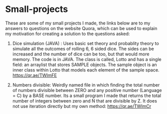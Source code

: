 # Small-projects
These are some of my small projects I made, the links below are to my answers to questions on the website Quora, which can be used to explain my motivation for creating a solution to the questions asked:

1. Dice simulation (JAVA) : Uses basic set theory and probablity theory to simulate all the outcomes of rolling 6, 6 sided dice.
The sides can be increased and the number of dice can be too, but that would more memory. The code is in JAVA. The class is called, Lotto and has a single field: an arraylist that stores SAMPLE objects. The sample object is an inner class within Lotto that models each element of the sample space. 
https://qr.ae/TWImFE


2. Numbers divisible: Weirdly named file in which finding the total number of numbers divisible between ZERO and any positive number (Language = C) by a BASE number. Its a small program I made that returns the total number of integers between zero and N that are divisible by Z. It does not use iteration directly but my own method: 
https://qr.ae/TWImCr
